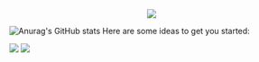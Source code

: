 
<div align="center">
  <img src="https://github.com/oka1313/oka1313/assets/101691440/92118a53-c5b6-40bc-b130-bf8c398d7b51" />
</div>


![Anurag's GitHub stats](https://github-readme-stats.vercel.app/api?username=hwangjiyoung02&show_icons=true&theme=radical)
Here are some ideas to get you started:

<img src="https://img.shields.io/badge/react-20232a.svg?style=for-the-badge&logo=react&logoColor=61DAFB" />
<img src="https://img.shields.io/badge/springboot-20232a.svg?style=for-the-badge&logo=springboot&logoColor=6DB33F" />



